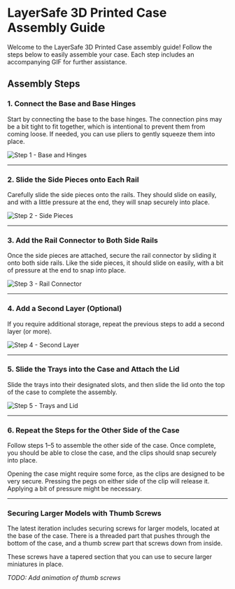 # LayerSafe 3D Printed Case Assembly Guide

Welcome to the LayerSafe 3D Printed Case assembly guide! Follow the steps below to easily assemble your case. Each step includes an accompanying GIF for further assistance.

## Assembly Steps

### 1. Connect the Base and Base Hinges
Start by connecting the base to the base hinges. The connection pins may be a bit tight to fit together, which is intentional to prevent them from coming loose. If needed, you can use pliers to gently squeeze them into place.

![Step 1 - Base and Hinges](https://github.com/layersafe/LayerSafeCase/blob/main/BaseConstruction.gif)

---

### 2. Slide the Side Pieces onto Each Rail
Carefully slide the side pieces onto the rails. They should slide on easily, and with a little pressure at the end, they will snap securely into place.

![Step 2 - Side Pieces](https://github.com/layersafe/LayerSafeCase/blob/main/SideRails.gif)

---

### 3. Add the Rail Connector to Both Side Rails
Once the side pieces are attached, secure the rail connector by sliding it onto both side rails. Like the side pieces, it should slide on easily, with a bit of pressure at the end to snap into place.

![Step 3 - Rail Connector](https://github.com/layersafe/LayerSafeCase/blob/main/RailConnector.gif)

---

### 4. Add a Second Layer (Optional)
If you require additional storage, repeat the previous steps to add a second layer (or more).

![Step 4 - Second Layer](https://github.com/layersafe/LayerSafeCase/blob/main/SecondLayer.gif)

---

### 5. Slide the Trays into the Case and Attach the Lid
Slide the trays into their designated slots, and then slide the lid onto the top of the case to complete the assembly.

![Step 5 - Trays and Lid](https://github.com/layersafe/LayerSafeCase/blob/main/TraysAndLid.gif)

---

### 6. Repeat the Steps for the Other Side of the Case
Follow steps 1–5 to assemble the other side of the case. Once complete, you should be able to close the case, and the clips should snap securely into place.

Opening the case might require some force, as the clips are designed to be very secure. Pressing the pegs on either side of the clip will release it. Applying a bit of pressure might be necessary.

---

### Securing Larger Models with Thumb Screws
The latest iteration includes securing screws for larger models, located at the base of the case. There is a threaded part that pushes through the bottom of the case, and a thumb screw part that screws down from inside.

These screws have a tapered section that you can use to secure larger miniatures in place.

*TODO: Add animation of thumb screws*
